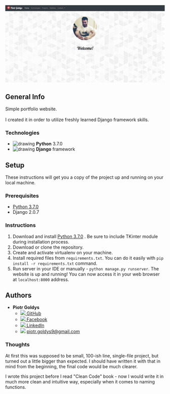 
  <img src="sitegif.gif">

  

## __General Info__
Simple portfolio website.  
<br>
I created it in order to utilize freshly learned Django framework skills.

### __Technologies__
* <img src="https://upload.wikimedia.org/wikipedia/commons/thumb/c/c3/Python-logo-notext.svg/2000px-Python-logo-notext.svg.png" alt="drawing" width="20px"/> __Python__ 3.7.0
* <img src="https://stermedia.pl/app/uploads/2016/04/django.jpg" alt="drawing" width="22px"/> __Django__ framework

## __Setup__

These instructions will get you a copy of the project up and running on your local machine.

### __Prerequisites__

* <a target="_blank" rel="noopener noreferrer" href="https://www.python.org/downloads/">Python 3.7.0</a>
* Django 2.0.7



### __Instructions__

   1. Download and install <a target="_blank" rel="noopener noreferrer" href="https://www.python.org/downloads/">Python 3.7.0</a>
. Be sure to include TKinter module during installation process.
   2. Download or clone the repository.
   3. Create and activate virtualenv on your machine.
   4. Install required files from `requirements.txt`. You can do it easily with `pip install -r requirements.txt` command.
   5. Run server in your IDE or manually - `python manage.py runserver`.
   The website is up and running! You can now access it in your web browser at `localhost:8000` address.





## __Authors__

* **Piotr Goldys** 
    * <a href="https://github.com/Pegietix"><img src="https://image.flaticon.com/icons/svg/25/25231.svg" height="15px"> GitHub</a>
    * <a href="https://facebook.com/Pitold"><img src="https://en.facebookbrand.com/wp-content/uploads/2016/05/flogo_rgb_hex-brc-site-250.png" height="15px"> Facebook</a>
    * <a href="https://www.linkedin.com/in/piotr-goldys/"><img src="https://encrypted-tbn0.gstatic.com/images?q=tbn:ANd9GcTW0m7yXW45tMa1MmBfOm904CyHUrPYTK8BZufKdA5O4NtvvSui" height="15px"> LinkedIn</a>
    * <img src="https://upload.wikimedia.org/wikipedia/commons/thumb/4/45/New_Logo_Gmail.svg/1280px-New_Logo_Gmail.svg.png" height="15px"> piotr.goldys9@gmail.com</a>
    

### Thoughts
At first this was supposed to be small, 100-ish line, single-file project, but turned out a little bigger than expected.
I should have written it with that in mind from the beginning, the final code would be much clearer.

I wrote this project before I read "Clean Code" book - now I would write it in much more clean and intuitive way, 
especially when it comes to naming functions.
